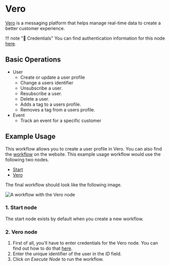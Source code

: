 # Vero

[Vero](https://www.getvero.com/) is a messaging platform that helps manage real-time data to create a better customer experience.

!!! note "🔑 Credentials"
    You can find authentication information for this node [here](/integrations/credentials/vero/).


## Basic Operations

* User
    * Create or update a user profile
    * Change a users identifier
    * Unsubscribe a user.
    * Resubscribe a user.
    * Delete a user.
    * Adds a tag to a users profile.
    * Removes a tag from a users profile.
* Event
    * Track an event for a specific customer


## Example Usage

This workflow allows you to create a user profile in Vero. You can also find the [workflow](https://n8n.io/workflows/499) on the website. This example usage workflow would use the following two nodes.
- [Start](/integrations/core-nodes/n8n-nodes-base.start/)
- [Vero]()

The final workflow should look like the following image.

![A workflow with the Vero node](/_images/integrations/nodes/vero/workflow.png)

### 1. Start node

The start node exists by default when you create a new workflow.

### 2. Vero node

1. First of all, you'll have to enter credentials for the Vero node. You can find out how to do that [here](/integrations/credentials/vero/).
2. Enter the unique identifier of the user in the *ID* field.
3. Click on *Execute Node* to run the workflow.
